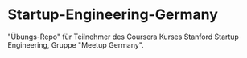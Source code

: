 Startup-Engineering-Germany
===========================

"Übungs-Repo" für Teilnehmer des Coursera Kurses Stanford Startup Engineering, Gruppe "Meetup Germany".
